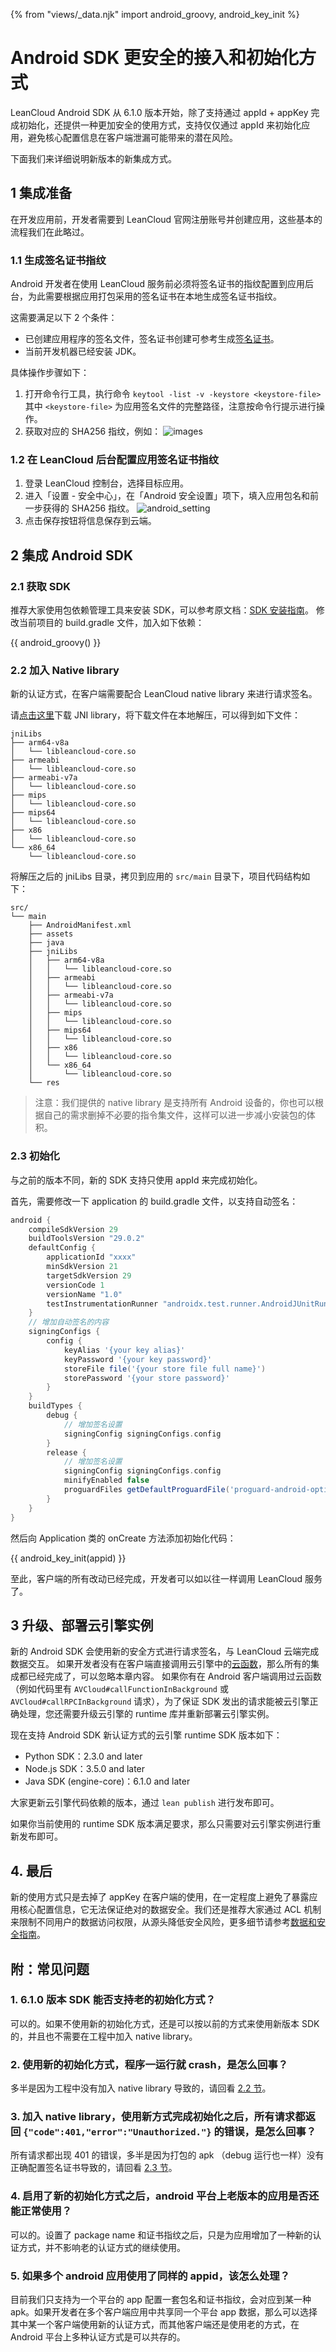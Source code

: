 {% from "views/_data.njk" import android_groovy, android_key_init %}

# Android SDK 更安全的接入和初始化方式

LeanCloud Android SDK 从 6.1.0 版本开始，除了支持通过 appId + appKey 完成初始化，还提供一种更加安全的使用方式，支持仅仅通过 appId 来初始化应用，避免核心配置信息在客户端泄漏可能带来的潜在风险。

下面我们来详细说明新版本的新集成方式。

## 1 集成准备
在开发应用前，开发者需要到 LeanCloud 官网注册账号并创建应用，这些基本的流程我们在此略过。

### 1.1 生成签名证书指纹

Android 开发者在使用 LeanCloud 服务前必须将签名证书的指纹配置到应用后台，为此需要根据应用打包采用的签名证书在本地生成签名证书指纹。

这需要满足以下 2 个条件：
- 已创建应用程序的签名文件，签名证书创建可参考生成[签名证书](https://developer.android.com/studio/publish/app-signing?hl=zh-CN)。
- 当前开发机器已经安装 JDK。

具体操作步骤如下：
1. 打开命令行工具，执行命令 `keytool -list -v -keystore <keystore-file>`
	其中 `<keystore-file>` 为应用签名文件的完整路径，注意按命令行提示进行操作。
2. 获取对应的 SHA256 指纹，例如：
![images](images/security_android_sign_sha256.jpg)

### 1.2 在 LeanCloud 后台配置应用签名证书指纹

1. 登录 LeanCloud 控制台，选择目标应用。
2. 进入「设置 - 安全中心」，在「Android 安全设置」项下，填入应用包名和前一步获得的 SHA256 指纹。
![android_setting](images/security_android_package_sign.jpg)
3. 点击保存按钮将信息保存到云端。

## 2 集成 Android SDK
### 2.1 获取 SDK
推荐大家使用包依赖管理工具来安装 SDK，可以参考原文档：[SDK 安装指南](start.html)。
修改当前项目的 build.gradle 文件，加入如下依赖：

{{ android_groovy() }}

### 2.2 加入 Native library

新的认证方式，在客户端需要配合 LeanCloud native library 来进行请求签名。

请[点击这里](http://lc-lhzo7z96.cn-n1.lcfile.com/4facc18ba5c5a2ad0baf/leancloud-jniLibs-v2.zip)下载 JNI library，将下载文件在本地解压，可以得到如下文件：
```
jniLibs
├── arm64-v8a
│   └── libleancloud-core.so
├── armeabi
│   └── libleancloud-core.so
├── armeabi-v7a
│   └── libleancloud-core.so
├── mips
│   └── libleancloud-core.so
├── mips64
│   └── libleancloud-core.so
├── x86
│   └── libleancloud-core.so
└── x86_64
    └── libleancloud-core.so
```

将解压之后的 jniLibs 目录，拷贝到应用的 `src/main` 目录下，项目代码结构如下：
```
src/
└── main
    ├── AndroidManifest.xml
    ├── assets
    ├── java
    ├── jniLibs
    │   ├── arm64-v8a
    │   │   └── libleancloud-core.so
    │   ├── armeabi
    │   │   └── libleancloud-core.so
    │   ├── armeabi-v7a
    │   │   └── libleancloud-core.so
    │   ├── mips
    │   │   └── libleancloud-core.so
    │   ├── mips64
    │   │   └── libleancloud-core.so
    │   ├── x86
    │   │   └── libleancloud-core.so
    │   └── x86_64
    │       └── libleancloud-core.so
    └── res
```

> 注意：我们提供的 native library 是支持所有 Android 设备的，你也可以根据自己的需求删掉不必要的指令集文件，这样可以进一步减小安装包的体积。

### 2.3 初始化
与之前的版本不同，新的 SDK 支持只使用 appId 来完成初始化。

首先，需要修改一下 application 的 build.gradle 文件，以支持自动签名：

```groovy
android {
    compileSdkVersion 29
    buildToolsVersion "29.0.2"
    defaultConfig {
        applicationId "xxxx"
        minSdkVersion 21
        targetSdkVersion 29
        versionCode 1
        versionName "1.0"
        testInstrumentationRunner "androidx.test.runner.AndroidJUnitRunner"
    }
    // 增加自动签名的内容
    signingConfigs {
        config {
            keyAlias '{your key alias}'
            keyPassword '{your key password}'
            storeFile file('{your store file full name}')
            storePassword '{your store password}'
        }
    }
    buildTypes {
        debug {
            // 增加签名设置
            signingConfig signingConfigs.config
        }
        release {
            // 增加签名设置
            signingConfig signingConfigs.config
            minifyEnabled false
            proguardFiles getDefaultProguardFile('proguard-android-optimize.txt'), 'proguard-rules.pro'
        }
    }
}
```

然后向 Application 类的 onCreate 方法添加初始化代码：

{{ android_key_init(appid) }}

至此，客户端的所有改动已经完成，开发者可以如以往一样调用 LeanCloud 服务了。


## 3 升级、部署云引擎实例

新的 Android SDK 会使用新的安全方式进行请求签名，与 LeanCloud 云端完成数据交互。
如果开发者没有在客户端直接调用云引擎中的[云函数](leanengine_cloudfunction_guide-node.html)，那么所有的集成都已经完成了，可以忽略本章内容。
如果你有在 Android 客户端调用过云函数（例如代码里有 `AVCloud#callFunctionInBackground` 或 `AVCloud#callRPCInBackground` 请求），为了保证 SDK 发出的请求能被云引擎正确处理，您还需要升级云引擎的 runtime 库并重新部署云引擎实例。

现在支持 Android SDK 新认证方式的云引擎 runtime SDK 版本如下：
- Python SDK：2.3.0 and later
- Node.js SDK：3.5.0 and later
- Java SDK (engine-core)：6.1.0 and later

大家更新云引擎代码依赖的版本，通过 `lean publish` 进行发布即可。

如果你当前使用的 runtime SDK 版本满足要求，那么只需要对云引擎实例进行重新发布即可。

## 4. 最后

新的使用方式只是去掉了 appKey 在客户端的使用，在一定程度上避免了暴露应用核心配置信息，它无法保证绝对的数据安全。我们还是推荐大家通过 ACL 机制来限制不同用户的数据访问权限，从源头降低安全风险，更多细节请参考[数据和安全指南](data_security.html)。

## 附：常见问题
### 1. 6.1.0 版本 SDK 能否支持老的初始化方式？
可以的。如果不使用新的初始化方式，还是可以按以前的方式来使用新版本 SDK 的，并且也不需要在工程中加入 native library。

### 2. 使用新的初始化方式，程序一运行就 crash，是怎么回事？

多半是因为工程中没有加入 native library 导致的，请回看 [2.2 节](#_2-2-加入-native-library)。

### 3. 加入 native library，使用新方式完成初始化之后，所有请求都返回 `{"code":401,"error":"Unauthorized."}` 的错误，是怎么回事？

所有请求都出现 401 的错误，多半是因为打包的 apk （debug 运行也一样）没有正确配置签名证书导致的，请回看 [2.3 节](#_2-3-初始化)。

### 4. 启用了新的初始化方式之后，android 平台上老版本的应用是否还能正常使用？

可以的。设置了 package name 和证书指纹之后，只是为应用增加了一种新的认证方式，并不影响老的认证方式的继续使用。

### 5. 如果多个 android 应用使用了同样的 appid，该怎么处理？

目前我们只支持为一个平台的 app 配置一套包名和证书指纹，会对应到某一种 apk。如果开发者在多个客户端应用中共享同一个平台 app 数据，那么可以选择其中某一个客户端使用新的认证方式，而其他客户端还是使用老的方式，在 Android 平台上多种认证方式是可以共存的。
